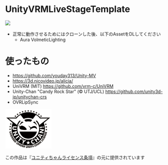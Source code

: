 # UnityVRMLiveStageTemplate
<a href="https://ibkr.com/referral/zhenwei375"><img src="https://github.com/aizwellenstan/UnityLiveStageTemplate/blob/master/AliciaPreview.gif" width="400"/></a>

* 正常に動作させるためにはクローンした後、以下のAssetをDLしてください
	* Aura VolmeticLighting

# 使ったもの
- https://github.com/youday313/Unity-MV
- https://3d.nicovideo.jp/alicia/
- UniVRM (MIT) https://github.com/vrm-c/UniVRM
- Unity-Chan "Candy Rock Star" (© UTJ/UCL) https://github.com/unity3d-jp/unitychan-crs
- OVRLipSync

<img src="UCL2.0/License Logo/Others/png/Light_Frame.png" alt="UCL2.0">

この作品は『[ユニティちゃんライセンス条項](http://unity-chan.com/contents/license_jp/)』の元に提供されています
